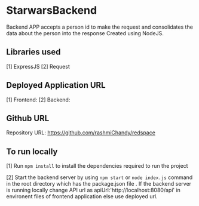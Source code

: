 # StarwarsBackend
Backend APP accepts a person id to make the request and consolidates the data about the person into the response
Created using NodeJS.

## Libraries used
[1] ExpressJS
[2] Request

## Deployed Application URL

[1] Frontend:
[2] Backend:

## Github URL
Repository URL: https://github.com/rashmiChandy/redspace

## To run locally

[1] Run `npm install` to install the dependencies required to run the project

[2] Start the backend server by using `npm start` or `node index.js` command in the root directory which has the package.json file . If the backend server is running locally change API url as apiUrl:'http://localhost:8080/api' in environent files of frontend application else use deployed url.